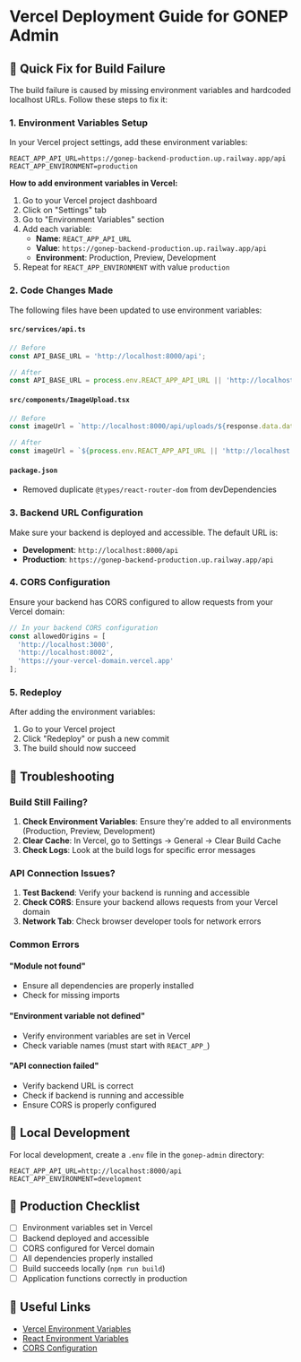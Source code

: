 # Vercel Deployment Guide for GONEP Admin

## 🚀 Quick Fix for Build Failure

The build failure is caused by missing environment variables and hardcoded localhost URLs. Follow these steps to fix it:

### 1. Environment Variables Setup

In your Vercel project settings, add these environment variables:

```env
REACT_APP_API_URL=https://gonep-backend-production.up.railway.app/api
REACT_APP_ENVIRONMENT=production
```

**How to add environment variables in Vercel:**
1. Go to your Vercel project dashboard
2. Click on "Settings" tab
3. Go to "Environment Variables" section
4. Add each variable:
   - **Name**: `REACT_APP_API_URL`
   - **Value**: `https://gonep-backend-production.up.railway.app/api`
   - **Environment**: Production, Preview, Development
5. Repeat for `REACT_APP_ENVIRONMENT` with value `production`

### 2. Code Changes Made

The following files have been updated to use environment variables:

#### `src/services/api.ts`
```typescript
// Before
const API_BASE_URL = 'http://localhost:8000/api';

// After
const API_BASE_URL = process.env.REACT_APP_API_URL || 'http://localhost:8000/api';
```

#### `src/components/ImageUpload.tsx`
```typescript
// Before
const imageUrl = `http://localhost:8000/api/uploads/${response.data.data.file.filename}`;

// After
const imageUrl = `${process.env.REACT_APP_API_URL || 'http://localhost:8000/api'}/uploads/${response.data.data.file.filename}`;
```

#### `package.json`
- Removed duplicate `@types/react-router-dom` from devDependencies

### 3. Backend URL Configuration

Make sure your backend is deployed and accessible. The default URL is:
- **Development**: `http://localhost:8000/api`
- **Production**: `https://gonep-backend-production.up.railway.app/api`

### 4. CORS Configuration

Ensure your backend has CORS configured to allow requests from your Vercel domain:

```typescript
// In your backend CORS configuration
const allowedOrigins = [
  'http://localhost:3000',
  'http://localhost:8002',
  'https://your-vercel-domain.vercel.app'
];
```

### 5. Redeploy

After adding the environment variables:
1. Go to your Vercel project
2. Click "Redeploy" or push a new commit
3. The build should now succeed

## 🔧 Troubleshooting

### Build Still Failing?

1. **Check Environment Variables**: Ensure they're added to all environments (Production, Preview, Development)
2. **Clear Cache**: In Vercel, go to Settings → General → Clear Build Cache
3. **Check Logs**: Look at the build logs for specific error messages

### API Connection Issues?

1. **Test Backend**: Verify your backend is running and accessible
2. **Check CORS**: Ensure your backend allows requests from your Vercel domain
3. **Network Tab**: Check browser developer tools for network errors

### Common Errors

#### "Module not found"
- Ensure all dependencies are properly installed
- Check for missing imports

#### "Environment variable not defined"
- Verify environment variables are set in Vercel
- Check variable names (must start with `REACT_APP_`)

#### "API connection failed"
- Verify backend URL is correct
- Check if backend is running and accessible
- Ensure CORS is properly configured

## 📝 Local Development

For local development, create a `.env` file in the `gonep-admin` directory:

```env
REACT_APP_API_URL=http://localhost:8000/api
REACT_APP_ENVIRONMENT=development
```

## 🎯 Production Checklist

- [ ] Environment variables set in Vercel
- [ ] Backend deployed and accessible
- [ ] CORS configured for Vercel domain
- [ ] All dependencies properly installed
- [ ] Build succeeds locally (`npm run build`)
- [ ] Application functions correctly in production

## 🔗 Useful Links

- [Vercel Environment Variables](https://vercel.com/docs/concepts/projects/environment-variables)
- [React Environment Variables](https://create-react-app.dev/docs/adding-custom-environment-variables/)
- [CORS Configuration](https://developer.mozilla.org/en-US/docs/Web/HTTP/CORS)
